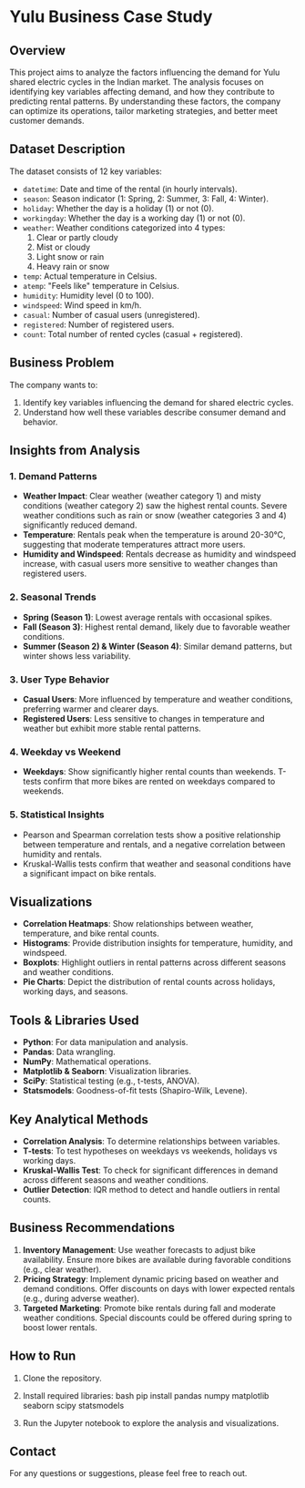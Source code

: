 # Yulu Business Case Study

## Overview
This project aims to analyze the factors influencing the demand for Yulu shared electric cycles in the Indian market. The analysis focuses on identifying key variables affecting demand, and how they contribute to predicting rental patterns. By understanding these factors, the company can optimize its operations, tailor marketing strategies, and better meet customer demands.

## Dataset Description
The dataset consists of 12 key variables:
- `datetime`: Date and time of the rental (in hourly intervals).
- `season`: Season indicator (1: Spring, 2: Summer, 3: Fall, 4: Winter).
- `holiday`: Whether the day is a holiday (1) or not (0).
- `workingday`: Whether the day is a working day (1) or not (0).
- `weather`: Weather conditions categorized into 4 types:
  1. Clear or partly cloudy
  2. Mist or cloudy
  3. Light snow or rain
  4. Heavy rain or snow
- `temp`: Actual temperature in Celsius.
- `atemp`: "Feels like" temperature in Celsius.
- `humidity`: Humidity level (0 to 100).
- `windspeed`: Wind speed in km/h.
- `casual`: Number of casual users (unregistered).
- `registered`: Number of registered users.
- `count`: Total number of rented cycles (casual + registered).

## Business Problem
The company wants to:
1. Identify key variables influencing the demand for shared electric cycles.
2. Understand how well these variables describe consumer demand and behavior.

## Insights from Analysis

### 1. Demand Patterns
- **Weather Impact**: Clear weather (weather category 1) and misty conditions (weather category 2) saw the highest rental counts. Severe weather conditions such as rain or snow (weather categories 3 and 4) significantly reduced demand.
- **Temperature**: Rentals peak when the temperature is around 20-30°C, suggesting that moderate temperatures attract more users.
- **Humidity and Windspeed**: Rentals decrease as humidity and windspeed increase, with casual users more sensitive to weather changes than registered users.
  
### 2. Seasonal Trends
- **Spring (Season 1)**: Lowest average rentals with occasional spikes.
- **Fall (Season 3)**: Highest rental demand, likely due to favorable weather conditions.
- **Summer (Season 2) & Winter (Season 4)**: Similar demand patterns, but winter shows less variability.

### 3. User Type Behavior
- **Casual Users**: More influenced by temperature and weather conditions, preferring warmer and clearer days.
- **Registered Users**: Less sensitive to changes in temperature and weather but exhibit more stable rental patterns.

### 4. Weekday vs Weekend
- **Weekdays**: Show significantly higher rental counts than weekends. T-tests confirm that more bikes are rented on weekdays compared to weekends.
  
### 5. Statistical Insights
- Pearson and Spearman correlation tests show a positive relationship between temperature and rentals, and a negative correlation between humidity and rentals.
- Kruskal-Wallis tests confirm that weather and seasonal conditions have a significant impact on bike rentals.

## Visualizations
- **Correlation Heatmaps**: Show relationships between weather, temperature, and bike rental counts.
- **Histograms**: Provide distribution insights for temperature, humidity, and windspeed.
- **Boxplots**: Highlight outliers in rental patterns across different seasons and weather conditions.
- **Pie Charts**: Depict the distribution of rental counts across holidays, working days, and seasons.

## Tools & Libraries Used
- **Python**: For data manipulation and analysis.
- **Pandas**: Data wrangling.
- **NumPy**: Mathematical operations.
- **Matplotlib & Seaborn**: Visualization libraries.
- **SciPy**: Statistical testing (e.g., t-tests, ANOVA).
- **Statsmodels**: Goodness-of-fit tests (Shapiro-Wilk, Levene).

## Key Analytical Methods
- **Correlation Analysis**: To determine relationships between variables.
- **T-tests**: To test hypotheses on weekdays vs weekends, holidays vs working days.
- **Kruskal-Wallis Test**: To check for significant differences in demand across different seasons and weather conditions.
- **Outlier Detection**: IQR method to detect and handle outliers in rental counts.

## Business Recommendations
1. **Inventory Management**: Use weather forecasts to adjust bike availability. Ensure more bikes are available during favorable conditions (e.g., clear weather).
2. **Pricing Strategy**: Implement dynamic pricing based on weather and demand conditions. Offer discounts on days with lower expected rentals (e.g., during adverse weather).
3. **Targeted Marketing**: Promote bike rentals during fall and moderate weather conditions. Special discounts could be offered during spring to boost lower rentals.

## How to Run
1. Clone the repository.
2. Install required libraries:
   bash
   pip install pandas numpy matplotlib seaborn scipy statsmodels
   
3. Run the Jupyter notebook to explore the analysis and visualizations.

## Contact
For any questions or suggestions, please feel free to reach out.

